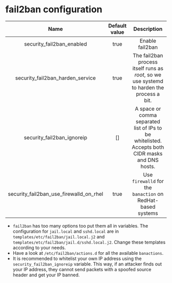 # fail2ban configuration

|                  Name                   | Default value |                                           Description                                            |
| :-------------------------------------: | :-----------: | :----------------------------------------------------------------------------------------------: |
|        security_fail2ban_enabled        |     true      |                                         Enable fail2ban                                          |
|    security_fail2ban_harden_service     |     true      |    The fail2ban process itself runs as _root_, so we use systemd to harden the process a bit.    |
|       security_fail2ban_ignoreip        |      []       | A space or comma separated list of IPs to be whitelisted. Accepts both CIDR masks and DNS hosts. |
| security_fail2ban_use_firewalld_on_rhel |     true      |                   Use `firewalld` for the `banaction` on RedHat-based systems                    |

- `fail2ban` has too many options too put them all in variables. The configuration for `jail.local` and `sshd.local` are in `templates/etc/fail2ban/jail.local.j2` and `templates/etc/fail2ban/jail.d/sshd.local.j2`. Change these templates according to your needs.
- Have a look at `/etc/fail2ban/actions.d` for all the available `banactions`.
- It is recommended to whitelist your own IP address using the `security_fail2ban_ignoreip` variable. This way, if an attacker finds out your IP address, they cannot send packets with a spoofed source header and get your IP banned.
